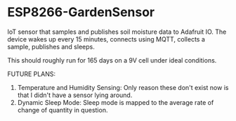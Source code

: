 # ESP8266-GardenSensor
IoT sensor that samples and publishes soil moisture data to Adafruit IO.
The device wakes up every 15 minutes, connects using MQTT, collects a sample, publishes and sleeps. 

This should roughly run for 165 days on a 9V cell under ideal conditions. 

FUTURE PLANS:
1) Temperature and Humidity Sensing: Only reason these don't exist now is that I didn't have a sensor lying around. 
2) Dynamic Sleep Mode: Sleep mode is mapped to the average rate of change of quantity in question. 
